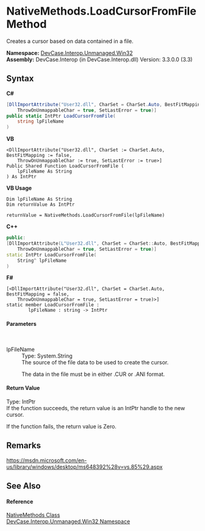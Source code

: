 # NativeMethods.LoadCursorFromFile Method 
 

Creates a cursor based on data contained in a file.

**Namespace:**&nbsp;<a href="N_DevCase_Interop_Unmanaged_Win32">DevCase.Interop.Unmanaged.Win32</a><br />**Assembly:**&nbsp;DevCase.Interop (in DevCase.Interop.dll) Version: 3.3.0.0 (3.3)

## Syntax

**C#**<br />
``` C#
[DllImportAttribute("User32.dll", CharSet = CharSet.Auto, BestFitMapping = false, 
	ThrowOnUnmappableChar = true, SetLastError = true)]
public static IntPtr LoadCursorFromFile(
	string lpFileName
)
```

**VB**<br />
``` VB
<DllImportAttribute("User32.dll", CharSet := CharSet.Auto, BestFitMapping := false, 
	ThrowOnUnmappableChar := true, SetLastError := true>]
Public Shared Function LoadCursorFromFile ( 
	lpFileName As String
) As IntPtr
```

**VB Usage**<br />
``` VB Usage
Dim lpFileName As String
Dim returnValue As IntPtr

returnValue = NativeMethods.LoadCursorFromFile(lpFileName)
```

**C++**<br />
``` C++
public:
[DllImportAttribute(L"User32.dll", CharSet = CharSet::Auto, BestFitMapping = false, 
	ThrowOnUnmappableChar = true, SetLastError = true)]
static IntPtr LoadCursorFromFile(
	String^ lpFileName
)
```

**F#**<br />
``` F#
[<DllImportAttribute("User32.dll", CharSet = CharSet.Auto, BestFitMapping = false, 
	ThrowOnUnmappableChar = true, SetLastError = true)>]
static member LoadCursorFromFile : 
        lpFileName : string -> IntPtr 

```


#### Parameters
&nbsp;<dl><dt>lpFileName</dt><dd>Type: System.String<br />The source of the file data to be used to create the cursor. 

 The data in the file must be in either .CUR or .ANI format.</dd></dl>

#### Return Value
Type: IntPtr<br />If the function succeeds, the return value is an IntPtr handle to the new cursor. 

 If the function fails, the return value is Zero.

## Remarks
<a href="https://msdn.microsoft.com/en-us/library/windows/desktop/ms648392%28v=vs.85%29.aspx" target="_blank">https://msdn.microsoft.com/en-us/library/windows/desktop/ms648392%28v=vs.85%29.aspx</a>

## See Also


#### Reference
<a href="T_DevCase_Interop_Unmanaged_Win32_NativeMethods">NativeMethods Class</a><br /><a href="N_DevCase_Interop_Unmanaged_Win32">DevCase.Interop.Unmanaged.Win32 Namespace</a><br />